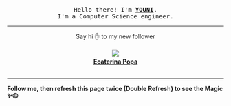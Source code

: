 
<p align='center'>
<samp>
Hello there! I'm <b><a rel='nofollow noopener noreferrer' target='_blank' href='https://github.com/abdelyouni'>YOUNI</a></b>.
<br>I'm a Computer Science engineer.
</samp>
</p>
<hr>
<p align='center'>
<span>Say hi ✋ to my new follower </span></br></br>
<img src='https://avatars1.githubusercontent.com/u/51832550?s=100&amp;v=4'><img src='https://maisonpizza.com/github/abdelyouni/1609924454_img.png' width='1' height='1'><b></br>
<a rel='nofollow noopener noreferrer' target='_blank' href='https://github.com/Ekaterina173'>Ecaterina Popa</a></b></br></br>
</p>
<hr>
<b>Follow me, then refresh this page twice (Double Refresh) to see the Magic ✨😉</b> 
